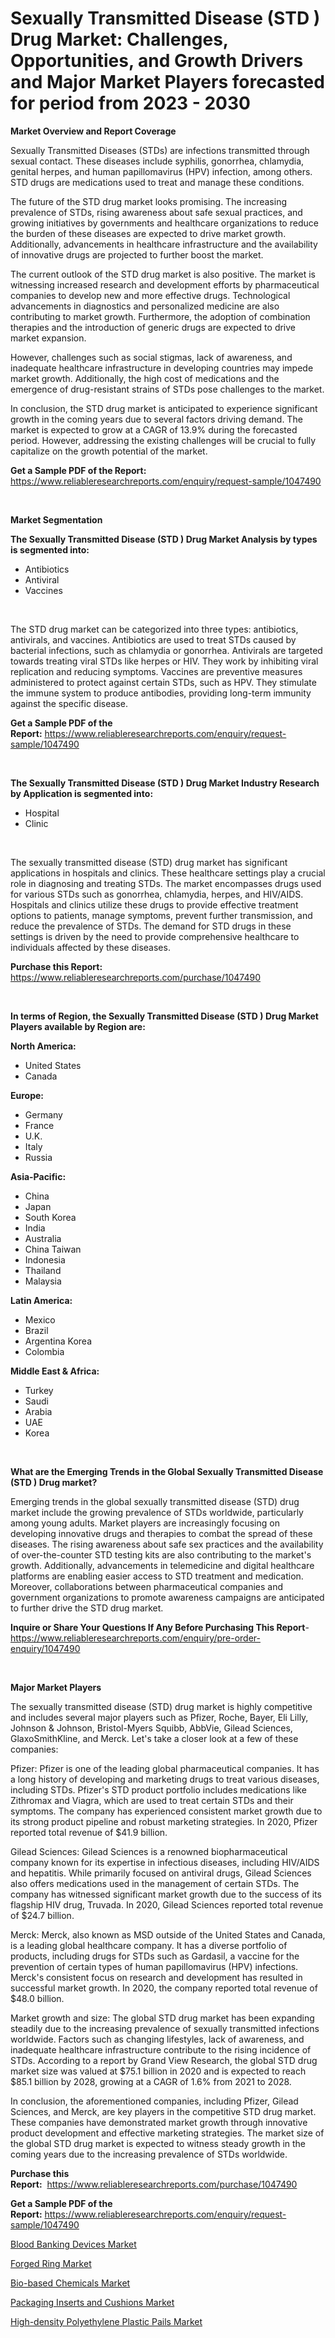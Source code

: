 <p><h1>Sexually Transmitted Disease (STD ) Drug Market: Challenges, Opportunities, and Growth Drivers and Major Market Players forecasted for period from 2023 - 2030</h1></p><p><strong>Market Overview and Report Coverage</strong></p>
<p><p>Sexually Transmitted Diseases (STDs) are infections transmitted through sexual contact. These diseases include syphilis, gonorrhea, chlamydia, genital herpes, and human papillomavirus (HPV) infection, among others. STD drugs are medications used to treat and manage these conditions.</p><p>The future of the STD drug market looks promising. The increasing prevalence of STDs, rising awareness about safe sexual practices, and growing initiatives by governments and healthcare organizations to reduce the burden of these diseases are expected to drive market growth. Additionally, advancements in healthcare infrastructure and the availability of innovative drugs are projected to further boost the market.</p><p>The current outlook of the STD drug market is also positive. The market is witnessing increased research and development efforts by pharmaceutical companies to develop new and more effective drugs. Technological advancements in diagnostics and personalized medicine are also contributing to market growth. Furthermore, the adoption of combination therapies and the introduction of generic drugs are expected to drive market expansion.</p><p>However, challenges such as social stigmas, lack of awareness, and inadequate healthcare infrastructure in developing countries may impede market growth. Additionally, the high cost of medications and the emergence of drug-resistant strains of STDs pose challenges to the market.</p><p>In conclusion, the STD drug market is anticipated to experience significant growth in the coming years due to several factors driving demand. The market is expected to grow at a CAGR of 13.9% during the forecasted period. However, addressing the existing challenges will be crucial to fully capitalize on the growth potential of the market.</p></p>
<p><strong>Get a Sample PDF of the Report:</strong> <a href="https://www.reliableresearchreports.com/enquiry/request-sample/1047490">https://www.reliableresearchreports.com/enquiry/request-sample/1047490</a></p>
<p>&nbsp;</p>
<p><strong>Market Segmentation</strong></p>
<p><strong>The Sexually Transmitted Disease (STD ) Drug Market Analysis by types is segmented into:</strong></p>
<p><ul><li>Antibiotics</li><li>Antiviral</li><li>Vaccines</li></ul></p>
<p>&nbsp;</p>
<p><p>The STD drug market can be categorized into three types: antibiotics, antivirals, and vaccines. Antibiotics are used to treat STDs caused by bacterial infections, such as chlamydia or gonorrhea. Antivirals are targeted towards treating viral STDs like herpes or HIV. They work by inhibiting viral replication and reducing symptoms. Vaccines are preventive measures administered to protect against certain STDs, such as HPV. They stimulate the immune system to produce antibodies, providing long-term immunity against the specific disease.</p></p>
<p><strong>Get a Sample PDF of the Report:</strong>&nbsp;<a href="https://www.reliableresearchreports.com/enquiry/request-sample/1047490">https://www.reliableresearchreports.com/enquiry/request-sample/1047490</a></p>
<p>&nbsp;</p>
<p><strong>The Sexually Transmitted Disease (STD ) Drug Market Industry Research by Application is segmented into:</strong></p>
<p><ul><li>Hospital</li><li>Clinic</li></ul></p>
<p>&nbsp;</p>
<p><p>The sexually transmitted disease (STD) drug market has significant applications in hospitals and clinics. These healthcare settings play a crucial role in diagnosing and treating STDs. The market encompasses drugs used for various STDs such as gonorrhea, chlamydia, herpes, and HIV/AIDS. Hospitals and clinics utilize these drugs to provide effective treatment options to patients, manage symptoms, prevent further transmission, and reduce the prevalence of STDs. The demand for STD drugs in these settings is driven by the need to provide comprehensive healthcare to individuals affected by these diseases.</p></p>
<p><strong>Purchase this Report:</strong>&nbsp; <a href="https://www.reliableresearchreports.com/purchase/1047490">https://www.reliableresearchreports.com/purchase/1047490</a></p>
<p>&nbsp;</p>
<p><strong>In terms of Region, the Sexually Transmitted Disease (STD ) Drug Market Players available by Region are:</strong></p>
<p>
    <p> <strong> North America: </strong>
        <ul>
            <li>United States</li>
            <li>Canada</li>
        </ul>
        </p> 
    <p> <strong> Europe: </strong>
        <ul>
            <li>Germany</li>
            <li>France</li>
            <li>U.K.</li>
            <li>Italy</li>
            <li>Russia</li>
        </ul>
        </p> 
    <p> <strong> Asia-Pacific: </strong>
        <ul>
            <li>China</li>
            <li>Japan</li>
            <li>South Korea</li>
            <li>India</li>
            <li>Australia</li>
            <li>China Taiwan</li>
            <li>Indonesia</li>
            <li>Thailand</li>
            <li>Malaysia</li>
        </ul>
        </p> 
    <p> <strong> Latin America: </strong>
        <ul>
            <li>Mexico</li>
            <li>Brazil</li>
            <li>Argentina Korea</li>
            <li>Colombia</li>
        </ul>
        </p> 
    <p> <strong> Middle East & Africa: </strong>
        <ul>
            <li>Turkey</li>
            <li>Saudi</li>
            <li>Arabia</li>
            <li>UAE</li>
            <li>Korea</li>
        </ul>
    </p>
    </p>
<p>&nbsp;</p>
<p><strong>What are the Emerging Trends in the Global Sexually Transmitted Disease (STD ) Drug market?</strong></p>
<p><p>Emerging trends in the global sexually transmitted disease (STD) drug market include the growing prevalence of STDs worldwide, particularly among young adults. Market players are increasingly focusing on developing innovative drugs and therapies to combat the spread of these diseases. The rising awareness about safe sex practices and the availability of over-the-counter STD testing kits are also contributing to the market's growth. Additionally, advancements in telemedicine and digital healthcare platforms are enabling easier access to STD treatment and medication. Moreover, collaborations between pharmaceutical companies and government organizations to promote awareness campaigns are anticipated to further drive the STD drug market.</p></p>
<p><strong>Inquire or Share Your Questions If Any Before Purchasing This Report</strong>- <a href="https://www.reliableresearchreports.com/enquiry/pre-order-enquiry/1047490">https://www.reliableresearchreports.com/enquiry/pre-order-enquiry/1047490</a></p>
<p>&nbsp;</p>
<p><strong>Major Market Players</strong></p>
<p><p>The sexually transmitted disease (STD) drug market is highly competitive and includes several major players such as Pfizer, Roche, Bayer, Eli Lilly, Johnson & Johnson, Bristol-Myers Squibb, AbbVie, Gilead Sciences, GlaxoSmithKline, and Merck. Let's take a closer look at a few of these companies:</p><p>Pfizer: Pfizer is one of the leading global pharmaceutical companies. It has a long history of developing and marketing drugs to treat various diseases, including STDs. Pfizer's STD product portfolio includes medications like Zithromax and Viagra, which are used to treat certain STDs and their symptoms. The company has experienced consistent market growth due to its strong product pipeline and robust marketing strategies. In 2020, Pfizer reported total revenue of $41.9 billion.</p><p>Gilead Sciences: Gilead Sciences is a renowned biopharmaceutical company known for its expertise in infectious diseases, including HIV/AIDS and hepatitis. While primarily focused on antiviral drugs, Gilead Sciences also offers medications used in the management of certain STDs. The company has witnessed significant market growth due to the success of its flagship HIV drug, Truvada. In 2020, Gilead Sciences reported total revenue of $24.7 billion.</p><p>Merck: Merck, also known as MSD outside of the United States and Canada, is a leading global healthcare company. It has a diverse portfolio of products, including drugs for STDs such as Gardasil, a vaccine for the prevention of certain types of human papillomavirus (HPV) infections. Merck's consistent focus on research and development has resulted in successful market growth. In 2020, the company reported total revenue of $48.0 billion.</p><p>Market growth and size: The global STD drug market has been expanding steadily due to the increasing prevalence of sexually transmitted infections worldwide. Factors such as changing lifestyles, lack of awareness, and inadequate healthcare infrastructure contribute to the rising incidence of STDs. According to a report by Grand View Research, the global STD drug market size was valued at $75.1 billion in 2020 and is expected to reach $85.1 billion by 2028, growing at a CAGR of 1.6% from 2021 to 2028.</p><p>In conclusion, the aforementioned companies, including Pfizer, Gilead Sciences, and Merck, are key players in the competitive STD drug market. These companies have demonstrated market growth through innovative product development and effective marketing strategies. The market size of the global STD drug market is expected to witness steady growth in the coming years due to the increasing prevalence of STDs worldwide.</p></p>
<p><strong>Purchase this Report:</strong>&nbsp;&nbsp;<a href="https://www.reliableresearchreports.com/purchase/1047490">https://www.reliableresearchreports.com/purchase/1047490</a></p>
<p></p>
<p><strong>Get a Sample PDF of the Report:</strong>&nbsp;<a href="https://www.reliableresearchreports.com/enquiry/request-sample/1047490">https://www.reliableresearchreports.com/enquiry/request-sample/1047490</a></p>
<p><p><a href="https://github.com/abdelrhmankishk22/Market-Research-Report-List-1/blob/main/blood-banking-devices-market.md">Blood Banking Devices Market</a></p><p><a href="https://medium.com/@albanamusaj1924/forged-ring-nbsp-market-focuses-on-market-share-size-and-projected-forecast-till-2030-e8b53ea23d62">Forged Ring Market</a></p><p><a href="https://github.com/mahnoor2003/Market-Research-Report-List-1/blob/main/bio-based-chemicals-market.md">Bio-based Chemicals Market</a></p><p><a href="https://www.linkedin.com/pulse/packaging-inserts-cushions-market-size-share-global-xfbtc/">Packaging Inserts and Cushions Market</a></p><p><a href="https://www.linkedin.com/pulse/high-density-polyethylene-plastic-pails-market-research-report-bv2ye/">High-density Polyethylene Plastic Pails Market</a></p></p>